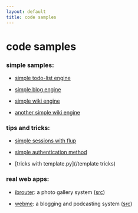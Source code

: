 ```yaml
---
layout: default
title: code samples
---
```


# code samples

### simple samples:

* [simple todo-list engine](/../src/todo-list)

* [simple blog engine](http://k4ml.com/wiki/python/webpy/simpleblog)

* [simple wiki engine](http://www.sitepoint.com/blogs/2006/01/06/a-simple-wiki-with-webpy/)

* [another simple wiki engine](http://bachman.infogami.com/another_simple_wiki)

### tips and tricks:

* [simple sessions with flup](http://webpy.org/track/wiki/SessionsWithFlup)

* [simple authentication method](http://webpy.org/track/wiki/SimpleAuthenticationMethod)

* [tricks with template.py](/template tricks)

### real web apps:

* [ibrouter](http://delaunay.org/antoine/i): a photo gallery system ([src](http://trac.delaunay.org/browser/srv/www.delaunay.org/antoine/i/))

* [webme](http://wm.justos.org/txt.intro): a blogging and podcasting system ([src](http://wm.justos.org/static/download/webme-0.2.0.tar.gz))